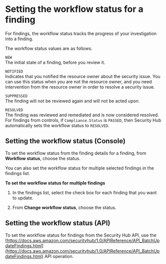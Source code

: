 # Setting the workflow status for a finding<a name="finding-workflow-status"></a>

For findings, the workflow status tracks the progress of your investigation into a finding\.

The workflow status values are as follows\.

`NEW`  
The initial state of a finding, before you review it\.

`NOTIFIED`  
Indicates that you notified the resource owner about the security issue\. You can use this status when you are not the resource owner, and you need intervention from the resource owner in order to resolve a security issue\.

`SUPPRESSED`  
The finding will not be reviewed again and will not be acted upon\.

`RESOLVED`  
The finding was reviewed and remediated and is now considered resolved\.  
For findings from controls, if `Compliance.Status` is `PASSED`, then Security Hub automatically sets the workflow status to `RESOLVED`\.

## Setting the workflow status \(Console\)<a name="finding-workflow-status-console"></a>

To set the workflow status from the finding details for a finding, from **Workflow status**, choose the status\.

You can also set the workflow status for multiple selected findings in the findings list\.

**To set the workflow status for multiple findings**

1. In the findings list, select the check box for each finding that you want to update\.

1. From **Change workflow status**, choose the status\.

## Setting the workflow status \(API\)<a name="finding-workflow-status-api"></a>

To set the workflow status for findings from the Security Hub API, use the [https://docs.aws.amazon.com/securityhub/1.0/APIReference/API_BatchUpdateFindings.html](https://docs.aws.amazon.com/securityhub/1.0/APIReference/API_BatchUpdateFindings.html) API operation\.